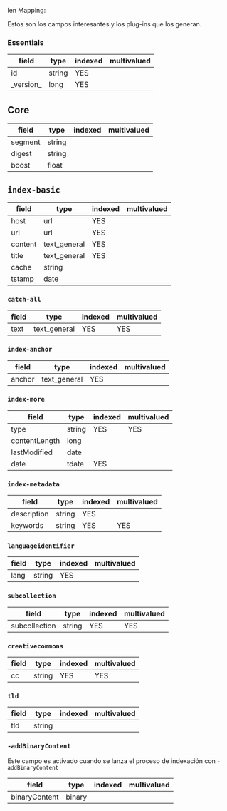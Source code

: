 len Mapping:

Estos son los campos interesantes y los plug-ins que los generan.

### Essentials
|field|type|indexed|multivalued|
|-|-|-|-|
| id            | string  | YES ||
| \_version\_   | long    | YES ||

## Core
|field|type|indexed|multivalued|
|-|-|-|-|
| segment   | string  |  ||
| digest    | string  |  ||
| boost     | float   |  ||

## `index-basic`
|field|type|indexed|multivalued|
|-|-|-|-|
| host    | url           | YES   ||
| url     | url           | YES   ||
| content | text_general  | YES   ||
| title   | text_general  | YES   ||
| cache   | string        |  ||
| tstamp  | date          |  ||

### `catch-all`
|field|type|indexed|multivalued|
|-|-|-|-|
| text | text_general | YES | YES |

### `index-anchor`
|field|type|indexed|multivalued|
|-|-|-|-|
| anchor | text_general | YES ||

### `index-more`
|field|type|indexed|multivalued|
|-|-|-|-|
| type | string | YES | YES |
| contentLength | long | ||
| lastModified | date | ||
| date | tdate | YES ||

### `index-metadata`
|field|type|indexed|multivalued|
|-|-|-|-|
| description | string | YES ||
| keywords | string | YES | YES |

### `languageidentifier`
|field|type|indexed|multivalued|
|-|-|-|-|
| lang | string | YES ||

### `subcollection`
|field|type|indexed|multivalued|
|-|-|-|-|
| subcollection | string | YES | YES |

### `creativecommons`
|field|type|indexed|multivalued|
|-|-|-|-|
| cc | string | YES | YES |

### `tld`
|field|type|indexed|multivalued|
|-|-|-|-|
| tld | string | | |

### `-addBinaryContent`

Este campo es activado cuando se lanza el proceso de indexación con `-addBinaryContent`

|field|type|indexed|multivalued|
|-|-|-|-|
| binaryContent | binary | | |

